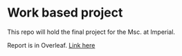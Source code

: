 # Work based project

This repo will hold the final project for the Msc. at Imperial.

Report is in Overleaf. [Link here](https://www.overleaf.com/project/66308e806f45dfde28c8d7bb)
